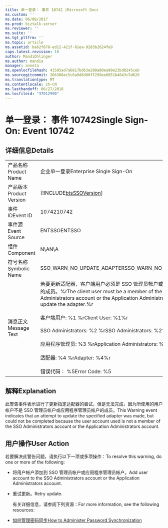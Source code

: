 ```yaml
---
title: 单一登录： 事件 10742 |Microsoft Docs
ms.custom: ''
ms.date: 06/08/2017
ms.prod: biztalk-server
ms.reviewer: ''
ms.suite: ''
ms.tgt_pltfrm: ''
ms.topic: article
ms.assetid: ba62f878-ed12-421f-81ea-9285b2624fe9
caps.latest.revision: 10
author: MandiOhlinger
ms.author: mandia
manager: anneta
ms.openlocfilehash: 43595ad7a6817bd63e200a80ea90e23bd0245ceb
ms.sourcegitcommit: 266308ec5c6a9d8d80ff298ee6051b4843c5d626
ms.translationtype: MT
ms.contentlocale: zh-CN
ms.lasthandoff: 06/27/2018
ms.locfileid: "37012990"
---
```

# <a name="single-sign-on-event-10742"></a><span data-ttu-id="8e990-102">单一登录： 事件 10742</span><span class="sxs-lookup"><span data-stu-id="8e990-102">Single Sign-On: Event 10742</span></span>
## <a name="details"></a><span data-ttu-id="8e990-103">详细信息</span><span class="sxs-lookup"><span data-stu-id="8e990-103">Details</span></span>  

|                 |                                                                                                                                                                                                                                                                                                            |
|-----------------|------------------------------------------------------------------------------------------------------------------------------------------------------------------------------------------------------------------------------------------------------------------------------------------------------------|
|  <span data-ttu-id="8e990-104">产品名称</span><span class="sxs-lookup"><span data-stu-id="8e990-104">Product Name</span></span>   |                                                                                                                                         <span data-ttu-id="8e990-105">企业单一登录</span><span class="sxs-lookup"><span data-stu-id="8e990-105">Enterprise Single Sign-On</span></span>                                                                                                                                          |
| <span data-ttu-id="8e990-106">产品版本</span><span class="sxs-lookup"><span data-stu-id="8e990-106">Product Version</span></span> |                                                                                                                         [!INCLUDE[btsSSOVersion](../includes/btsssoversion-md.md)]                                                                                                                         |
|    <span data-ttu-id="8e990-107">事件 ID</span><span class="sxs-lookup"><span data-stu-id="8e990-107">Event ID</span></span>     |                                                                                                                                                   <span data-ttu-id="8e990-108">10742</span><span class="sxs-lookup"><span data-stu-id="8e990-108">10742</span></span>                                                                                                                                                    |
|  <span data-ttu-id="8e990-109">事件源</span><span class="sxs-lookup"><span data-stu-id="8e990-109">Event Source</span></span>   |                                                                                                                                                   <span data-ttu-id="8e990-110">ENTSSO</span><span class="sxs-lookup"><span data-stu-id="8e990-110">ENTSSO</span></span>                                                                                                                                                   |
|    <span data-ttu-id="8e990-111">组件</span><span class="sxs-lookup"><span data-stu-id="8e990-111">Component</span></span>    |                                                                                                                                                    <span data-ttu-id="8e990-112">N\A</span><span class="sxs-lookup"><span data-stu-id="8e990-112">N\A</span></span>                                                                                                                                                     |
|  <span data-ttu-id="8e990-113">符号名称</span><span class="sxs-lookup"><span data-stu-id="8e990-113">Symbolic Name</span></span>  |                                                                                                                                         <span data-ttu-id="8e990-114">SSO_WARN_NO_UPDATE_ADAPTER</span><span class="sxs-lookup"><span data-stu-id="8e990-114">SSO_WARN_NO_UPDATE_ADAPTER</span></span>                                                                                                                                         |
|  <span data-ttu-id="8e990-115">消息正文</span><span class="sxs-lookup"><span data-stu-id="8e990-115">Message Text</span></span>   | <span data-ttu-id="8e990-116">若要更新适配器，客户端用户必须是 SSO 管理员帐户或应用程序管理员帐户的成员。%r</span><span class="sxs-lookup"><span data-stu-id="8e990-116">The client user must be a member of the SSO Administrators account or the Application Administrators account to update the adapter.%r</span></span><br /><br /> <span data-ttu-id="8e990-117">客户端用户: %1 %r</span><span class="sxs-lookup"><span data-stu-id="8e990-117">Client User: %1%r</span></span><br /><br /> <span data-ttu-id="8e990-118">SSO Administrators: %2 %r</span><span class="sxs-lookup"><span data-stu-id="8e990-118">SSO Administrators: %2%r</span></span><br /><br /> <span data-ttu-id="8e990-119">应用程序管理员: %3 %r</span><span class="sxs-lookup"><span data-stu-id="8e990-119">Application Administrators: %3%r</span></span><br /><br /> <span data-ttu-id="8e990-120">适配器: %4 %r</span><span class="sxs-lookup"><span data-stu-id="8e990-120">Adapter: %4%r</span></span><br /><br /> <span data-ttu-id="8e990-121">错误代码： %5</span><span class="sxs-lookup"><span data-stu-id="8e990-121">Error Code: %5</span></span> |

## <a name="explanation"></a><span data-ttu-id="8e990-122">解释</span><span class="sxs-lookup"><span data-stu-id="8e990-122">Explanation</span></span>  
 <span data-ttu-id="8e990-123">此警告事件表示进行了更新指定适配器的尝试，但是无法完成，因为所使用的用户帐户不是 SSO 管理员帐户或应用程序管理员帐户的成员。</span><span class="sxs-lookup"><span data-stu-id="8e990-123">This Warning event indicates that an attempt to update the specified adapter was made, but could not be completed because the user account used is not a member of the SSO Administrators account or the Application Administrators account.</span></span>  

## <a name="user-action"></a><span data-ttu-id="8e990-124">用户操作</span><span class="sxs-lookup"><span data-stu-id="8e990-124">User Action</span></span>  
 <span data-ttu-id="8e990-125">若要解决此警告问题，请执行以下一项或多项操作：</span><span class="sxs-lookup"><span data-stu-id="8e990-125">To resolve this warning, do one or more of the following:</span></span>  

- <span data-ttu-id="8e990-126">将用户帐户添加到 SSO 管理员帐户或应用程序管理员帐户。</span><span class="sxs-lookup"><span data-stu-id="8e990-126">Add user account to the SSO Administrators account or the Application Administrators account.</span></span>  

- <span data-ttu-id="8e990-127">重试更新。</span><span class="sxs-lookup"><span data-stu-id="8e990-127">Retry update.</span></span>  

  <span data-ttu-id="8e990-128">有关详细信息，请参阅下列资源：</span><span class="sxs-lookup"><span data-stu-id="8e990-128">For more information, see the following resources:</span></span>  

- [<span data-ttu-id="8e990-129">如何管理密码同步</span><span class="sxs-lookup"><span data-stu-id="8e990-129">How to Administer Password Synchronization</span></span>](../core/how-to-administer-password-synchronization.md)
